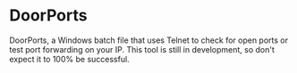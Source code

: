 # DoorPorts
DoorPorts, a Windows batch file that uses Telnet to check for open ports or test port forwarding on your IP. This tool is still in development, so don't expect it to 100% be successful.
